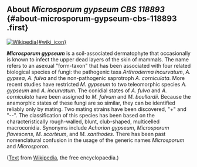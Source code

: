 About *Microsporum gypseum CBS 118893* {#about-microsporum-gypseum-cbs-118893 .first}
--------------------------------------

[![Wikipedia](/img/wikipedia_logo_v2_en.png){#wiki_icon}](http://en.wikipedia.org/wiki/Microsporum_gypseum)

***Microsporum gypseum*** is a soil-associated dermatophyte that
occasionally is known to infect the upper dead layers of the skin of
mammals. The name refers to an asexual \"form-taxon\" that has been
associated with four related biological species of fungi: the pathogenic
taxa *Arthroderma incurvatum*, *A. gypsea*, *A. fulva* and the
non-pathogenic saprotroph *A. corniculata*. More recent studies have
restricted *M. gypseum* to two teleomorphic species *A. gypseum* and *A.
incurvatum*. The conidial states of *A. fulva* and *A. corniculata* have
been assigned to *M. fulvum* and *M. boullardii*. Because the anamorphic
states of these fungi are so similar, they can be identified reliably
only by mating. Two mating strains have been discovered, \"+\" and
\"--\". The classification of this species has been based on the
characteristically rough-walled, blunt, club-shaped, multicelled
macroconidia. Synonyms include *Achorion gypseum*, *Microsporum
flavescens*, *M. scorteum*, and *M. xanthodes*. There has been past
nomenclatural confusion in the usage of the generic names *Microsporum*
and *Microsporon*.

([Text](http://en.wikipedia.org/wiki/Microsporum_gypseum) from
[Wikipedia](http://en.wikipedia.org/), the free encyclopaedia.)
